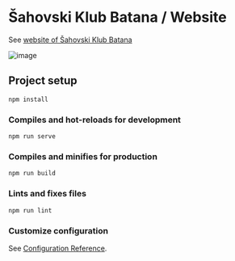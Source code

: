 # Šahovski Klub Batana / Website

See [website of Šahovski Klub Batana ](https://sahovski-klub-batana.vercel.app/)



![image](https://github.com/NevenDavidovic/vue_batana/assets/57957655/67f6391f-2bec-461d-b214-90098cb0a3f6)

 
## Project setup
```
npm install
```

### Compiles and hot-reloads for development
```
npm run serve
```

### Compiles and minifies for production
```
npm run build
```

### Lints and fixes files
```
npm run lint
```

### Customize configuration
See [Configuration Reference](https://cli.vuejs.org/config/).
